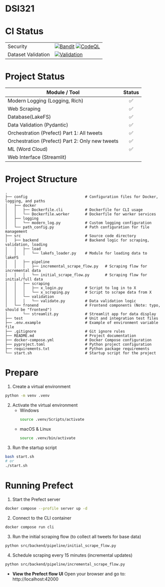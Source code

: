 # DSI321
# CI Status
|  | |
| - | :- |
| Security | [![Bandit](https://github.com/Thanaraklee/dsi321_2025/actions/workflows/bandit.yml/badge.svg?branch=main)](https://github.com/Thanaraklee/dsi321_2025/actions/workflows/bandit.yml) [![CodeQL](https://github.com/Thanaraklee/dsi321_2025/actions/workflows/github-code-scanning/codeql/badge.svg)](https://github.com/Thanaraklee/dsi321_2025/actions/workflows/github-code-scanning/codeql) |
| Dataset Validation | [![Validation](https://github.com/Thanaraklee/dsi321_2025/actions/workflows/validation.yml/badge.svg)](https://github.com/Thanaraklee/dsi321_2025/actions/workflows/validation.yml) |

# Project Status
| Module / Tool | Status |
| - | :-: |
| Modern Logging (Logging, Rich) | ✅ |
| Web Scraping |✅|
| Database(LakeFS) | ✅ |
| Data Validation (Pydantic) | ✅ |
| Orchestration (Prefect) Part 1: All tweets|✅|
| Orchestration (Prefect) Part 2: Only new tweets|✅|
| ML (Word Cloud)|✅|
| Web Interface (Streamlit) |   |

# Project Structure
```
.
├── config                          # Configuration files for Docker, logging, and paths
│   ├── docker                        
│   │   ├── Dockerfile.cli          # Dockerfile for CLI usage
│   │   └── Dockerfile.worker       # Dockerfile for worker services
│   ├── logging
│   │   └── modern_log.py           # Custom logging configuration
│   └── path_config.py              # Path configuration for file management
├── src                             # Source code directory
│   ├── backend                     # Backend logic for scraping, validation, loading
│   │   ├── load
│   │   │   └── lakefs_loader.py    # Module for loading data to lakeFS
│   │   ├── pipeline
│   │   │   ├── incremental_scrape_flow.py   # Scraping flow for incremental data
│   │   │   └── initial_scrape_flow.py       # Scraping flow for initial/full data
│   │   ├── scraping
│   │   │   ├── x_login.py          # Script to log in to X 
│   │   │   └── x_scraping.py       # Script to scrape data from X
│   │   └── validation
│   │   │   └── validate.py         # Data validation logic
│   └── fronend                     # Frontend components (Note: typo, should be "frontend")
│       └── streamlit.py            # Streamlit app for data display
├── test                            # Unit and integration test files
├── .env.example                    # Example of environment variable file
├── .gitignore                      # Git ignore rules
├── README.md                       # Project documentation
├── docker-compose.yml              # Docker Compose configuration
├── pyproject.toml                  # Python project configuration
├── requirements.txt                # Python package requirements
└── start.sh                        # Startup script for the project
```

# Prepare
1. Create a virtual environment
```bash
python -m venv .venv
```
2. Activate the virtual environment
    - Windows
        ```bash
        source .venv/Scripts/activate
        ```
    - macOS & Linux
        ```bash
        source .venv/bin/activate
        ```
3. Run the startup script
```bash
bash start.sh
# or
./start.sh
```

# Running Prefect
1. Start the Prefect server
```bash
docker compose --profile server up -d
```
2. Connect to the CLI container
```bash
docker compose run cli
```
3. Run the initial scraping flow (to collect all tweets for base data)
```bash
python src/backend/pipeline/initial_scrape_flow.py
```
4. Schedule scraping every 15 minutes (incremental updates)
```bash
python src/backend/pipeline/incremental_scrape_flow.py
```
- **View the Prefect flow UI**
Open your browser and go to: http://localhost:42000 
